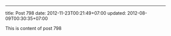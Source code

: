 ---
title: Post 798
date: 2012-11-23T00:21:49+07:00
updated: 2012-08-09T00:30:35+07:00

This is content of post 798